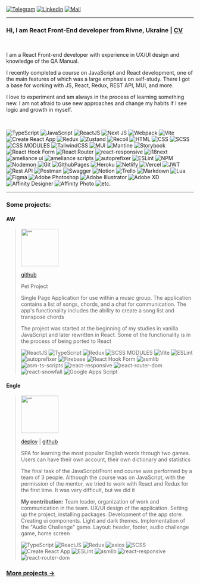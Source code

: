 <a href="https://t.me/amelianceskymusic" target="_blank"><img alt="Telegram"
  src="https://img.shields.io/badge/-Telegram-229ED9?style=flat&logo=Telegram&logoColor=white"></a>
<a href="https://www.linkedin.com/in/radzhab/" target="_blank"><img alt="Linkedin"
  src="https://img.shields.io/badge/-Linkedin-0A66C2?style=flat&logo=Linkedin&logoColor=white"></a>
<a href="mailto:radzhab@ukr.net" target="_blank"><img alt="Mail"
  src="https://img.shields.io/badge/-Mail-82af32"></a>
  
---


### Hi, I am React Front-End developer from Rivne, Ukraine | [CV](https://amelianceskymusic.github.io/)

<br>

I am a React Front-end developer with experience in UX/UI design and knowledge of the QA Manual.

I recently completed a course on JavaScript and React development, one of the main features of which was a large emphasis on self-study. There I got a base for working with JS, React, Redux, REST API, MUI, and more. 

I love to experiment and am always in the process of learning something new. I am not afraid to use new approaches and change my habits if I see logic and growth in myself.

<br>

![TypeScript](https://img.shields.io/badge/-TypeScript-0D1117?style=for-the-badge&logo=TypeScript)
![JavaScript](https://img.shields.io/badge/-JavaScript-0D1117?style=for-the-badge&logo=JavaScript)
![ReactJS](https://img.shields.io/badge/-React-0D1117?style=for-the-badge&logo=React)
![Next JS](https://img.shields.io/badge/Next-0D1117?style=for-the-badge&logo=next.js&logoColor=white)
![Webpack](https://img.shields.io/badge/-Webpack-0D1117?style=for-the-badge&logo=Webpack)
![Vite](https://img.shields.io/badge/-Vite-0D1117?style=for-the-badge&logo=Vite)
![Create React App](https://img.shields.io/badge/-Create_React_App-0D1117?style=for-the-badge&logo=Create-React-App)
![Redux](https://img.shields.io/badge/-Redux-0D1117?style=for-the-badge&logo=Redux&logoColor=%23593d88)
![Zustand](https://img.shields.io/badge/-Zustand-0D1117?style=for-the-badge&logo=react&logoColor=violet)
![Recoil](https://img.shields.io/badge/-Recoil-0D1117?style=for-the-badge&logo=Recoil)
![HTML](https://img.shields.io/badge/-HTML-0D1117?style=for-the-badge&logo=html5)
![CSS](https://img.shields.io/badge/css-0D1117?style=for-the-badge&logo=css3&logoColor=%231572B6)
![SCSS](https://img.shields.io/badge/-SCSS-0D1117?style=for-the-badge&logo=sass)
![CSS MODULES](https://img.shields.io/badge/-CSS_Modules-0D1117?style=for-the-badge&logo=css3&logoColor=%231572B6)
![TailwindCSS](https://img.shields.io/badge/tailwindcss-0D1117?style=for-the-badge&logo=tailwind-css&logoColor=blue)
![MUI](https://img.shields.io/badge/-MUI-0D1117?style=for-the-badge&logo=MUI)
![Mantine](https://img.shields.io/badge/-Mantine-0D1117?style=for-the-badge&logo=Mantine)
![Storybook](https://img.shields.io/badge/-Storybook-0D1117?style=for-the-badge&logo=storybook&logoColor=FF4785)
![React Hook Form](https://img.shields.io/badge/-React_Hook_Form-0D1117?style=for-the-badge&logo=React-Hook-Form)
![React Router](https://img.shields.io/badge/React_Router-0D1117?style=for-the-badge&logo=react-router&logoColor=CA4245)
![react-responsive](https://img.shields.io/badge/-react_responsive-0D1117?style=for-the-badge&logo=npm&logoColor=%23CB3837)
![i18next](https://img.shields.io/badge/-i18next-0D1117?style=for-the-badge&logo=i18next)
![ameliance ui](https://img.shields.io/badge/-asmlib-0D1117?style=for-the-badge&logo=npm&logoColor=%23CB3837)
![ameliance scripts](https://img.shields.io/badge/-asm_ts_scripts-0D1117?style=for-the-badge&logo=npm&logoColor=%23CB3837)
![autoprefixer](https://img.shields.io/badge/-autoprefixer-0D1117?style=for-the-badge&logo=autoprefixer)
![ESLint](https://img.shields.io/badge/ESLint-0D1117?style=for-the-badge&logo=eslint&logoColor=4B3263)
![NPM](https://img.shields.io/badge/NPM-0D1117?style=for-the-badge&logo=npm)
![Nodemon](https://img.shields.io/badge/NODEMON-0D1117?style=for-the-badge&logo=nodemon&logoColor=%BBDEAD)
![Git](https://img.shields.io/badge/-Git-0D1117?style=for-the-badge&logo=Git)
![GithubPages](https://img.shields.io/badge/github%20pages-0D1117?style=for-the-badge&logo=github&logoColor=white)
![Heroku](https://img.shields.io/badge/heroku-0D1117?style=for-the-badge&logo=heroku&logoColor=%23430098)
![Netlify](https://img.shields.io/badge/netlify-0D1117?style=for-the-badge&logo=netlify&logoColor=#00C7B7)
![Vercel](https://img.shields.io/badge/vercel-0D1117?style=for-the-badge&logo=vercel&logoColor=white)
![JWT](https://img.shields.io/badge/JWT-0D1117?style=for-the-badge&logo=JSON%20web%20tokens)
![Rest API](https://img.shields.io/badge/-Rest_API-0D1117?style=for-the-badge&logo=rest-api)
![Postman](https://img.shields.io/badge/Postman-0D1117?style=for-the-badge&logo=postman&logoColor=FF6C37)
![Swagger](https://img.shields.io/badge/-Swagger-0D1117?style=for-the-badge&logo=swagger&logoColor=23Clojure)
![Notion](https://img.shields.io/badge/Notion-0D1117?style=for-the-badge&logo=notion&logoColor=white)
![Trello](https://img.shields.io/badge/Trello-0D1117?style=for-the-badge&logo=Trello&logoColor=%23026AA7)
![Markdown](https://img.shields.io/badge/markdown-0D1117?style=for-the-badge&logo=markdown&logoColor=white)
![Lua](https://img.shields.io/badge/lua-0D1117?style=for-the-badge&logo=lua&logoColor=%232C2D72)
![Figma](https://img.shields.io/badge/figma-0D1117?style=for-the-badge&logo=figma&logoColor=white)
![Adobe Photoshop](https://img.shields.io/badge/adobe%20photoshop-0D1117?style=for-the-badge&logo=adobe%20photoshop&logoColor=%2331A8FF)
![Adobe Illustrator](https://img.shields.io/badge/adobe%20illustrator-0D1117?style=for-the-badge&logo=adobe%20illustrator&logoColor=%23FF9A00)
![Adobe XD](https://img.shields.io/badge/Adobe%20XD-0D1117?style=for-the-badge&logo=Adobe%20XD&logoColor=#FF61F6)
![Affinity Designer](https://img.shields.io/badge/affinity%20desginer-0D1117?style=for-the-badge&logo=affinity-designer&logoColor=%231B72BE)
![Affinity Photo](https://img.shields.io/badge/affinityphoto-0D1117?style=for-the-badge&logo=affinity-photo&logoColor=%237E4DD2)
![etc.](https://img.shields.io/badge/-etc.-0D1117?style=for-the-badge&logo=etc.)

---

### Some projects:

#### AW <br/>
><img src="https://user-images.githubusercontent.com/38717657/221851907-5c908847-bf85-4cd3-8209-f8c6c20d0fb8.png" alt= “” width="100px">
>
>[github](https://github.com/amelianceworship/amelianceworship.github.io)
>
>Pet Project
>
>Single Page Application for use within a music group. The application contains a list of songs, chords, and a chat for communication. The app's functionality includes the ability to create a song list and transpose chords
>
>The project was started at the beginning of my studies in vanilla JavaScript and later rewritten in React. Some of the functionality is in the process of being ported to React
>
>![ReactJS](https://img.shields.io/badge/-React-0D1117?style=for-the-badge&logo=React)
![TypeScript](https://img.shields.io/badge/-TypeScript-0D1117?style=for-the-badge&logo=TypeScript)
![Redux](https://img.shields.io/badge/-Redux-0D1117?style=for-the-badge&logo=Redux)
![SCSS MODULES](https://img.shields.io/badge/-SCSS_Modules-0D1117?style=for-the-badge&logo=sass)
![Vite](https://img.shields.io/badge/-Vite-0D1117?style=for-the-badge&logo=Vite)
![ESLint](https://img.shields.io/badge/-ESLint-0D1117?style=for-the-badge&logo=ESLint)
![autoprefixer](https://img.shields.io/badge/-autoprefixer-0D1117?style=for-the-badge&logo=autoprefixer)
![Firebase](https://img.shields.io/badge/-Firebase-0D1117?style=for-the-badge&logo=Firebase)
![React Hook Form](https://img.shields.io/badge/-React_Hook_Form-0D1117?style=for-the-badge&logo=React-Hook-Form)
![asmlib](https://img.shields.io/badge/-asmlib-0D1117?style=for-the-badge&logo=npm)
![asm-ts-scripts](https://img.shields.io/badge/-asm_ts_scripts-0D1117?style=for-the-badge&logo=npm)
![react-responsive](https://img.shields.io/badge/-react_responsive-0D1117?style=for-the-badge&logo=npm)
![react-router-dom](https://img.shields.io/badge/-react_router_dom-0D1117?style=for-the-badge&logo=npm)
![react-snowfall](https://img.shields.io/badge/-react_snowfall-0D1117?style=for-the-badge&logo=npm)
![Google Apps Script](https://img.shields.io/badge/-Google_Apps_Script-0D1117?style=for-the-badge&logo=Google)

#### Engle <br/>
><img src="https://user-images.githubusercontent.com/38717657/221853338-bce6f004-d4b1-48cd-9101-6e9981647e96.png" alt= “” width="100px">
>
>[deploy](https://amelianceskymusic.github.io/engle) | [github](https://github.com/AmelianceSkyMusic/engle)
>
>SPA for learning the most popular English words through two games. Users can have their own account, their own dictionary and statistics
>
>The final task of the JavaScript/Front end course was performed by a team of 3 people. Although the course was on JavaScript, with the permission of the mentor, we tried to work with React and Redux for the first time. It was very difficult, but we did it
>
>**My contribution:** Team leader, organization of work and communication in the team. UX/UI design of the application. Setting up the project, installing packages. Development of the app store. Creating ui components. Light and dark themes. Implementation of the "Audio Challenge" game. Layout: header, footer, audio challenge game, home screen<br/>
>
>![TypeScript](https://img.shields.io/badge/-TypeScript-0D1117?style=for-the-badge&logo=TypeScript)
![ReactJS](https://img.shields.io/badge/-React-0D1117?style=for-the-badge&logo=React)
![Redux](https://img.shields.io/badge/-Redux_Vanilla-0D1117?style=for-the-badge&logo=Redux)
![axios](https://img.shields.io/badge/-axios-0D1117?style=for-the-badge&logo=axios)
![SCSS](https://img.shields.io/badge/-SCSS-0D1117?style=for-the-badge&logo=sass)
![Create React App](https://img.shields.io/badge/-Create_React_App-0D1117?style=for-the-badge&logo=Create-React-App)
![ESLint](https://img.shields.io/badge/-ESLint-0D1117?style=for-the-badge&logo=ESLint)
![asmlib](https://img.shields.io/badge/-asmlib-0D1117?style=for-the-badge&logo=npm)
![react-responsive](https://img.shields.io/badge/-react_responsive-0D1117?style=for-the-badge&logo=npm)
![react-router-dom](https://img.shields.io/badge/-react_router_dom-0D1117?style=for-the-badge&logo=npm)

### [More projects →](https://github.com/AmelianceSkyMusic/AmelianceSkyMusic/blob/main/projects.md)
